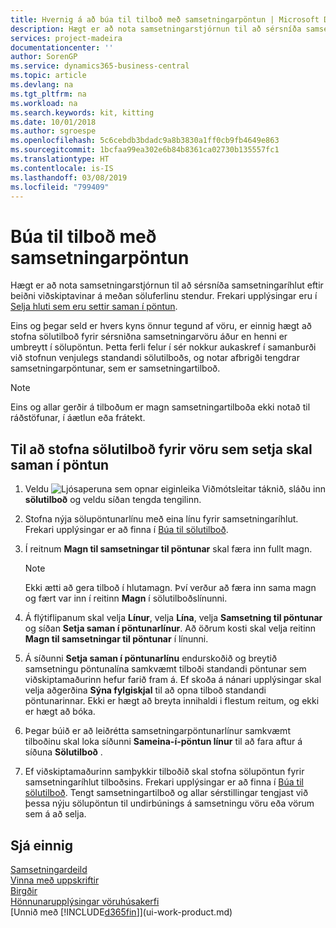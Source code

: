 ```yaml
---
title: Hvernig á að búa til tilboð með samsetningarpöntun | Microsoft Docs
description: Hægt er að nota samsetningarstjórnun til að sérsníða samsetningaríhlut eftir beiðni viðskiptavinar á meðan söluferlinu stendur.
services: project-madeira
documentationcenter: ''
author: SorenGP
ms.service: dynamics365-business-central
ms.topic: article
ms.devlang: na
ms.tgt_pltfrm: na
ms.workload: na
ms.search.keywords: kit, kitting
ms.date: 10/01/2018
ms.author: sgroespe
ms.openlocfilehash: 5c6cebdb3bdadc9a8b3830a1ff0cb9fb4649e863
ms.sourcegitcommit: 1bcfaa99ea302e6b84b8361ca02730b135557fc1
ms.translationtype: HT
ms.contentlocale: is-IS
ms.lasthandoff: 03/08/2019
ms.locfileid: "799409"
---
```

# <a name="quote-an-assemble-to-order-sale"></a>Búa til tilboð með samsetningarpöntun
Hægt er að nota samsetningarstjórnun til að sérsníða samsetningaríhlut eftir beiðni viðskiptavinar á meðan söluferlinu stendur. Frekari upplýsingar eru í [Selja hluti sem eru settir saman í pöntun](assembly-how-to-sell-items-assembled-to-order.md).  

Eins og þegar seld er hvers kyns önnur tegund af vöru, er einnig hægt að stofna sölutilboð fyrir sérsniðna samsetningarvöru áður en henni er umbreytt í sölupöntun. Þetta ferli felur í sér nokkur aukaskref í samanburði við stofnun venjulegs standandi sölutilboðs, og notar afbrigði tengdrar samsetningarpöntunar, sem er samsetningartilboð.

> [!NOTE]  
>  Eins og allar gerðir á tilboðum er magn samsetningartilboða ekki notað til ráðstöfunar, í áætlun eða frátekt.  

## <a name="to-create-a-sales-quote-for-an-assemble-to-order-item"></a>Til að stofna sölutilboð fyrir vöru sem setja skal saman í pöntun  
1.  Veldu ![Ljósaperuna sem opnar eiginleika Viðmótsleitar](media/ui-search/search_small.png "Segðu mér hvað þú vilt gera") táknið, sláðu inn **sölutilboð** og veldu síðan tengda tengilinn.  
2.  Stofna nýja sölupöntunarlínu með eina línu fyrir samsetningaríhlut. Frekari upplýsingar er að finna í [Búa til sölutilboð](sales-how-make-offers.md).  
3.  Í reitnum **Magn til samsetningar til pöntunar** skal færa inn fullt magn.

    > [!NOTE]  
    >  Ekki ætti að gera tilboð í hlutamagn. Því verður að færa inn sama magn og fært var inn í reitinn **Magn** í sölutilboðslínunni.  

4.  Á flýtiflipanum skal velja **Línur**, velja **Lína**, velja **Samsetning til pöntunar** og síðan **Setja saman í pöntunarlínur**. Að öðrum kosti skal velja reitinn **Magn til samsetningar til pöntunar** í línunni.  
5.  Á síðunni **Setja saman í pöntunarlínu** endurskoðið og breytið samsetningu pöntunalína samkvæmt tilboði standandi pöntunar sem viðskiptamaðurinn hefur farið fram á. Ef skoða á nánari upplýsingar skal velja aðgerðina **Sýna fylgiskjal** til að opna tilboð standandi pöntunarinnar. Ekki er hægt að breyta innihaldi i flestum reitum, og ekki er hægt að bóka.  
6.  Þegar búið er að leiðrétta samsetningarpöntunarlínur samkvæmt tilboðinu skal loka síðunni **Sameina-í-pöntun línur** til að fara aftur á síðuna **Sölutilboð** .  
7.  Ef viðskiptamaðurinn samþykkir tilboðið skal stofna sölupöntun fyrir samsetningaríhlut tilboðsins. Frekari upplýsingar er að finna í [Búa til sölutilboð](sales-how-make-offers.md). Tengt samsetningartilboð og allar sérstillingar tengjast við þessa nýju sölupöntun til undirbúnings á samsetningu vöru eða vörum sem á að selja.  

## <a name="see-also"></a>Sjá einnig  
[Samsetningardeild](assembly-assemble-items.md)  
[Vinna með uppskriftir](inventory-how-work-BOMs.md)  
[Birgðir](inventory-manage-inventory.md)  
[Hönnunarupplýsingar vöruhúsakerfi](design-details-warehouse-management.md)  
[Unnið með [!INCLUDE[d365fin](includes/d365fin_md.md)]](ui-work-product.md)
